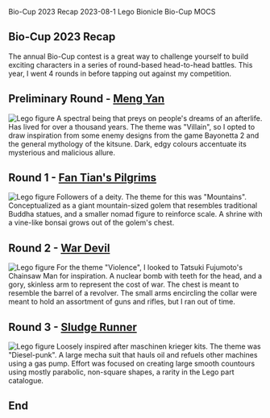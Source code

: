 Bio-Cup 2023 Recap
2023-08-1
Lego Bionicle Bio-Cup MOCS

## Bio-Cup 2023 Recap

The annual Bio-Cup contest is a great way to challenge yourself to build exciting characters in a series of round-based head-to-head battles. This year, I went 4 rounds in before tapping out against my competition. 

## Preliminary Round - [Meng Yan](https://flic.kr/p/2oFoeYB)

![Lego figure](https://live.staticflickr.com/65535/52954224263_262814ab7b_k_d.jpg "Meng Yan")
A spectral being that preys on people's dreams of an afterlife. Has lived for over a thousand years. 
The theme was "Villain", so I opted to draw inspiration from some enemy designs from the game Bayonetta 2 and the general mythology of the kitsune. Dark, edgy colours accentuate its mysterious and malicious allure.


## Round 1 - [Fan Tian's Pilgrims](https://flic.kr/p/2oJwjTz)

![Lego figure](https://live.staticflickr.com/65535/52989751175_f660c39bf0_k_d.jpg "Fan Tian's Pilgrims")
Followers of a deity. The theme for this was "Mountains". Conceptualized as a giant mountain-sized golem that resembles traditional Buddha statues, and a smaller nomad figure to reinforce scale. A shrine with a vine-like bonsai grows out of the golem's chest. 

## Round 2 - [War Devil](https://flic.kr/p/2oMCduu "War Devil")

![Lego figure](https://live.staticflickr.com/65535/53024849812_9959e42c9b_k_d.jpg "War Devil")
For the theme "Violence", I looked to Tatsuki Fujumoto's Chainsaw Man for inspiration. A nuclear bomb with teeth for the head, and a gory, skinless arm to represent the cost of war. The chest is meant to resemble the barrel of a revolver. The small arms encircling the collar were meant to hold an assortment of guns and rifles, but I ran out of time. 

## Round 3 - [Sludge Runner](https://flic.kr/p/2oQjb33 "Sludge Runner")

![Lego figure](https://live.staticflickr.com/65535/53055279022_0a13a67d7d_k_d.jpg "Sludge Runner")
Loosely inspired after maschinen krieger kits. The theme was "Diesel-punk". A large mecha suit that hauls oil and refuels other machines using a gas pump. Effort was focused on creating large smooth countours using mostly parabolic, non-square shapes, a rarity in the Lego part catalogue. 

## End